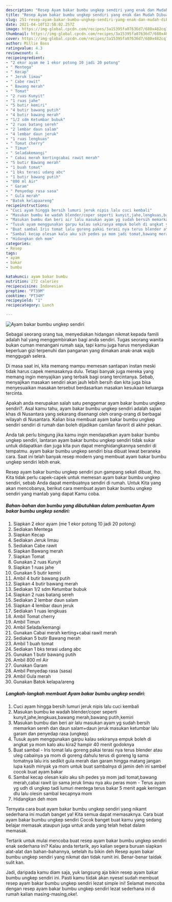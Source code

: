```yaml
---
description: "Resep Ayam bakar bumbu ungkep sendiri yang enak dan Mudah Dibuat"
title: "Resep Ayam bakar bumbu ungkep sendiri yang enak dan Mudah Dibuat"
slug: 251-resep-ayam-bakar-bumbu-ungkep-sendiri-yang-enak-dan-mudah-dibuat
date: 2021-04-10T12:58:02.257Z
image: https://img-global.cpcdn.com/recipes/3a15395fa07636d7/680x482cq70/ayam-bakar-bumbu-ungkep-sendiri-foto-resep-utama.jpg
thumbnail: https://img-global.cpcdn.com/recipes/3a15395fa07636d7/680x482cq70/ayam-bakar-bumbu-ungkep-sendiri-foto-resep-utama.jpg
cover: https://img-global.cpcdn.com/recipes/3a15395fa07636d7/680x482cq70/ayam-bakar-bumbu-ungkep-sendiri-foto-resep-utama.jpg
author: Millie Bass
ratingvalue: 4.3
reviewcount: 4
recipeingredient:
- "2 ekor ayam me 1 ekor potong 10 jadi 20 potong"
- " Mentega"
- " Kecap"
- " Jeruk limau"
- " Cabe rawit"
- " Bawang merah"
- " Tomat"
- "2 ruas Kunyit"
- "1 ruas jahe"
- "5 butir kemiri"
- "4 butir bawang putih"
- "4 butir bawang merah"
- "1/2 sdm Ketumbar bubuk"
- "2 ruas batang sereh"
- "2 lembar daun salam"
- "4 lembar daun jeruk"
- "1 ruas lengkuas"
- " Tomat cherry"
- " Timun"
- " Seladakemangi"
- " Cabai merah kertingcabai rawit merah"
- "5 butir Bawang merah"
- "1 buah tomat"
- "1 bks terasi udang abc"
- "1 butir bawang putih"
- "800 ml Air"
- " Garam"
- " Penyedap rasa sasa"
- " Gula merah"
- "Batok kelapaareng"
recipeinstructions:
- "Cuci ayam hingga bersih lumuri jeruk nipis lalu cuci kembali"
- "Masukan bumbu ke wadah blender/coper seperti kunyit,jahe,lengkuas,bawang merah,bawang putih,kemiri"
- "Masukan bumbu dan beri air lalu masukan ayam yg sudah bersih memarkan sereh dan daun salam+daun jeruk masukan ketumbar lalu garam dan penyedap rasa (ungkep)"
- "Tusuk ayam menggunakan garpu kalau sekiranya empuk boleh di angkat ya mom kalo aku kira2 hampir 40 menit godoknya"
- "Buat sambal Iris tomat lalu goreng pakai terasi nya terus blender atau uleg cabainya ya mom di goreng dahulu terus di goreng lg sama tomatnya lalu iris sedikit gula merah dan garam hingga matang jangan lupa kasih minyak ya mom untuk buat sambalnya di jamin deh ini sambel cocok buat ayam bakar"
- "Sambal kecap olesan kalo aku sih pedes ya mom jadi tomat,bawang merah,cabai rawit ijo sama jeruk limau nya aku peras mom  Terus ayam yg udh di ungkep tadi lumuri mentega terus bakar 5 menit agak keringan dlu lalu olesin sambal kecapnya mom"
- "Hidangkan deh mom"
categories:
- Resep
tags:
- ayam
- bakar
- bumbu

katakunci: ayam bakar bumbu 
nutrition: 272 calories
recipecuisine: Indonesian
preptime: "PT39M"
cooktime: "PT34M"
recipeyield: "1"
recipecategory: Lunch

---
```



![Ayam bakar bumbu ungkep sendiri](https://img-global.cpcdn.com/recipes/3a15395fa07636d7/680x482cq70/ayam-bakar-bumbu-ungkep-sendiri-foto-resep-utama.jpg)

Sebagai seorang orang tua, menyediakan hidangan nikmat kepada famili adalah hal yang menggembirakan bagi anda sendiri. Tugas seorang  wanita bukan cuman menangani rumah saja, tapi kamu juga harus menyediakan keperluan gizi terpenuhi dan panganan yang dimakan anak-anak wajib menggugah selera.

Di masa  saat ini, kita memang mampu memesan santapan instan meski tidak harus capek memasaknya dulu. Tetapi banyak juga mereka yang memang ingin menyajikan yang terbaik bagi orang tercintanya. Sebab, menyajikan masakan sendiri akan jauh lebih bersih dan kita juga bisa menyesuaikan masakan tersebut berdasarkan masakan kesukaan keluarga tercinta. 



Apakah anda merupakan salah satu penggemar ayam bakar bumbu ungkep sendiri?. Asal kamu tahu, ayam bakar bumbu ungkep sendiri adalah sajian khas di Nusantara yang sekarang disenangi oleh orang-orang di berbagai wilayah di Nusantara. Kalian bisa membuat ayam bakar bumbu ungkep sendiri sendiri di rumah dan boleh dijadikan camilan favorit di akhir pekan.

Anda tak perlu bingung jika kamu ingin mendapatkan ayam bakar bumbu ungkep sendiri, lantaran ayam bakar bumbu ungkep sendiri tidak sukar untuk didapatkan dan juga kita pun dapat menghidangkannya sendiri di tempatmu. ayam bakar bumbu ungkep sendiri bisa dibuat lewat beraneka cara. Saat ini telah banyak resep modern yang membuat ayam bakar bumbu ungkep sendiri lebih enak.

Resep ayam bakar bumbu ungkep sendiri pun gampang sekali dibuat, lho. Kita tidak perlu capek-capek untuk memesan ayam bakar bumbu ungkep sendiri, sebab Anda dapat membuatnya sendiri di rumah. Untuk Kita yang akan mencobanya, berikut cara membuat ayam bakar bumbu ungkep sendiri yang mantab yang dapat Kamu coba.

<!--inarticleads1-->

##### Bahan-bahan dan bumbu yang dibutuhkan dalam pembuatan Ayam bakar bumbu ungkep sendiri:

1. Siapkan 2 ekor ayam (me 1 ekor potong 10 jadi 20 potong)
1. Sediakan  Mentega
1. Siapkan  Kecap
1. Sediakan  Jeruk limau
1. Sediakan  Cabe rawit
1. Siapkan  Bawang merah
1. Siapkan  Tomat
1. Gunakan 2 ruas Kunyit
1. Siapkan 1 ruas jahe
1. Gunakan 5 butir kemiri
1. Ambil 4 butir bawang putih
1. Siapkan 4 butir bawang merah
1. Sediakan 1/2 sdm Ketumbar bubuk
1. Siapkan 2 ruas batang sereh
1. Sediakan 2 lembar daun salam
1. Siapkan 4 lembar daun jeruk
1. Sediakan 1 ruas lengkuas
1. Ambil  Tomat cherry
1. Ambil  Timun
1. Ambil  Selada/kemangi
1. Gunakan  Cabai merah kerting+cabai rawit merah
1. Sediakan 5 butir Bawang merah
1. Ambil 1 buah tomat
1. Sediakan 1 bks terasi udang abc
1. Gunakan 1 butir bawang putih
1. Ambil 800 ml Air
1. Gunakan  Garam
1. Ambil  Penyedap rasa (sasa)
1. Ambil  Gula merah
1. Gunakan Batok kelapa/areng




<!--inarticleads2-->

##### Langkah-langkah membuat Ayam bakar bumbu ungkep sendiri:

1. Cuci ayam hingga bersih lumuri jeruk nipis lalu cuci kembali
1. Masukan bumbu ke wadah blender/coper seperti kunyit,jahe,lengkuas,bawang merah,bawang putih,kemiri
1. Masukan bumbu dan beri air lalu masukan ayam yg sudah bersih memarkan sereh dan daun salam+daun jeruk masukan ketumbar lalu garam dan penyedap rasa (ungkep)
1. Tusuk ayam menggunakan garpu kalau sekiranya empuk boleh di angkat ya mom kalo aku kira2 hampir 40 menit godoknya
1. Buat sambal - Iris tomat lalu goreng pakai terasi nya terus blender atau uleg cabainya ya mom di goreng dahulu terus di goreng lg sama tomatnya lalu iris sedikit gula merah dan garam hingga matang jangan lupa kasih minyak ya mom untuk buat sambalnya di jamin deh ini sambel cocok buat ayam bakar
1. Sambal kecap olesan kalo aku sih pedes ya mom jadi tomat,bawang merah,cabai rawit ijo sama jeruk limau nya aku peras mom  - Terus ayam yg udh di ungkep tadi lumuri mentega terus bakar 5 menit agak keringan dlu lalu olesin sambal kecapnya mom
1. Hidangkan deh mom




Ternyata cara buat ayam bakar bumbu ungkep sendiri yang nikamt sederhana ini mudah banget ya! Kita semua dapat memasaknya. Cara buat ayam bakar bumbu ungkep sendiri Cocok banget buat kamu yang sedang belajar memasak ataupun juga untuk anda yang telah hebat dalam memasak.

Tertarik untuk mulai mencoba buat resep ayam bakar bumbu ungkep sendiri enak sederhana ini? Kalau anda tertarik, ayo kalian segera buruan siapkan alat-alat dan bahan-bahannya, setelah itu bikin deh Resep ayam bakar bumbu ungkep sendiri yang nikmat dan tidak rumit ini. Benar-benar taidak sulit kan. 

Jadi, daripada kamu diam saja, yuk langsung aja bikin resep ayam bakar bumbu ungkep sendiri ini. Pasti kamu tiidak akan nyesel sudah membuat resep ayam bakar bumbu ungkep sendiri lezat simple ini! Selamat mencoba dengan resep ayam bakar bumbu ungkep sendiri lezat sederhana ini di rumah kalian masing-masing,oke!.

